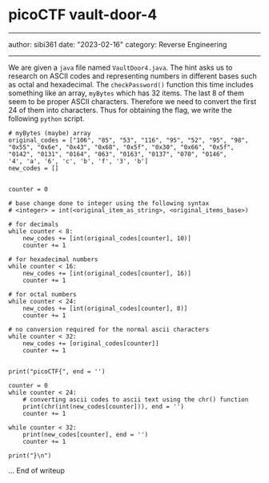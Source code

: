 # picoCTF vault-door-4

---

author: sibi361
date: "2023-02-16"
category: Reverse Engineering

---

We are given a `java` file named `VaultDoor4.java`. The hint asks us to research on ASCII codes and representing numbers in different bases such as octal and hexadecimal. The `checkPassword()` function this time includes something like an array, `myBytes` which has 32 items. The last 8 of them seem to be proper ASCII characters. Therefore we need to convert the first 24 of them into characters. Thus for obtaining the flag, we write the following `python` script.

```
# myBytes (maybe) array
original_codes = ["106", "85", "53", "116", "95", "52", "95", "98",
"0x55", "0x6e", "0x43", "0x68", "0x5f", "0x30", "0x66", "0x5f",
"0142", "0131", "0164", "063", "0163", "0137", "070", "0146",
'4', 'a', '6', 'c', 'b', 'f', '3', 'b']
new_codes = []


counter = 0

# base change done to integer using the following syntax
# <integer> = int(<original_item_as_string>, <original_items_base>)

# for decimals
while counter < 8:
	new_codes += [int(original_codes[counter], 10)]
	counter += 1

# for hexadecimal numbers
while counter < 16:
	new_codes += [int(original_codes[counter], 16)]
	counter += 1

# for octal numbers
while counter < 24:
	new_codes += [int(original_codes[counter], 8)]
	counter += 1

# no conversion required for the normal ascii characters
while counter < 32:
	new_codes += [original_codes[counter]]
	counter += 1


print("picoCTF{", end = '')

counter = 0
while counter < 24:
    # converting ascii codes to ascii text using the chr() function
	print(chr(int(new_codes[counter])), end = '')
	counter += 1

while counter < 32:
	print(new_codes[counter], end = '')
	counter += 1

print("}\n")
```

...
End of writeup
